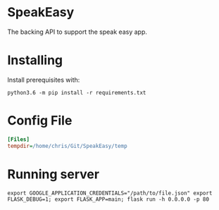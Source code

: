 # SpeakEasy

The backing API to support the speak easy app.

# Installing

Install prerequisites with:

```console
python3.6 -m pip install -r requirements.txt
```

# Config File

```ini
[Files]
tempdir=/home/chris/Git/SpeakEasy/temp
```

# Running server

```console
export GOOGLE_APPLICATION_CREDENTIALS="/path/to/file.json" export FLASK_DEBUG=1; export FLASK_APP=main; flask run -h 0.0.0.0 -p 80
```